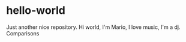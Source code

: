 # hello-world
Just another nice repository.
Hi world, I'm Mario, I love music, I'm a dj. 
Comparisons
